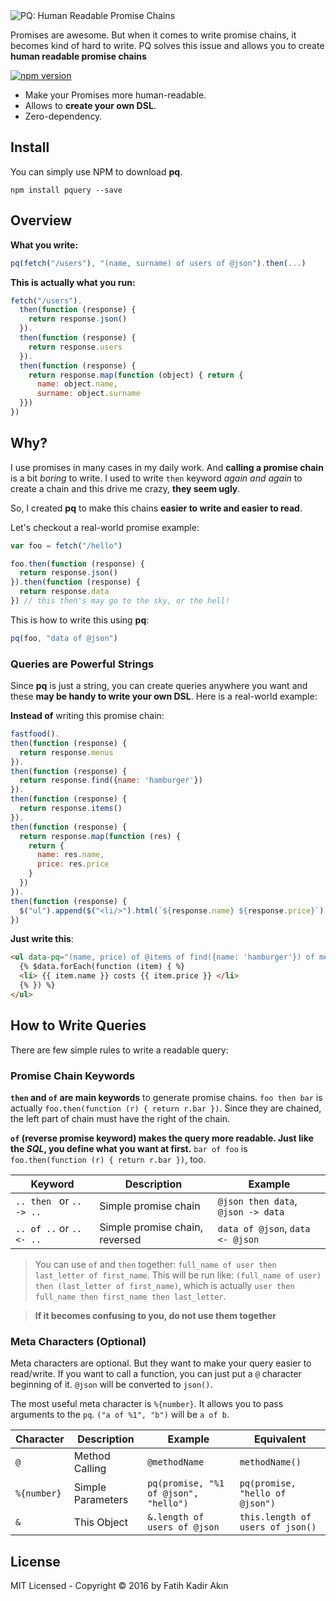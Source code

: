 <img src="https://dl.dropbox.com/s/044jmqzt2ee5bkn/pquery.png" alt="PQ: Human Readable Promise Chains">

Promises are awesome. But when it comes to write promise chains, it becomes kind of hard to write.
PQ solves this issue and allows you to create **human readable promise chains**

[![npm version](https://badge.fury.io/js/pquery.svg)](https://badge.fury.io/js/pquery)

- Make your Promises more human-readable.
- Allows to **create your own DSL**.
- Zero-dependency.

## Install

You can simply use NPM to download **pq**.

```
npm install pquery --save
```

## Overview

**What you write:**
```js
pq(fetch("/users"), "(name, surname) of users of @json").then(...)
```

**This is actually what you run:**
```js
fetch("/users").
  then(function (response) {
    return response.json()
  }).
  then(function (response) {
    return response.users
  }).
  then(function (response) {
    return response.map(function (object) { return {
      name: object.name,
      surname: object.surname
  }})
})
```

## Why?

I use promises in many cases in my daily work. And **calling a promise chain** is a bit *boring* to write. I used to write `then` keyword *again and again* to create a chain and this drive me crazy, **they seem ugly**.

So, I created **pq** to make this chains **easier to write and easier to read**.

Let's checkout a real-world promise example:
```js
var foo = fetch("/hello")

foo.then(function (response) {
  return response.json()
}).then(function (response) {
  return response.data
}) // this then's may go to the sky, or the hell!
```

This is how to write this using **pq**:
```js
pq(foo, "data of @json")
```

### Queries are Powerful Strings

Since **pq** is just a string, you can create queries anywhere you want and these **may be handy to write your own DSL**. Here is a real-world example:

**Instead of** writing this promise chain:
```js
fastfood().
then(function (response) {
  return response.menus
}).
then(function (response) {
  return response.find({name: 'hamburger'})
}).
then(function (response) {
  return response.items()
}).
then(function (response) {
  return response.map(function (res) {
    return {
      name: res.name,
      price: res.price
    }
  })
}).
then(function (response) {
  $("ul").append($("<li/>").html(`${response.name} ${response.price}`))
})
```

**Just write this**:
```html
<ul data-pq="(name, price) of @items of find({name: 'hamburger'}) of menus">
  {% $data.forEach(function (item) { %}
  <li> {{ item.name }} costs {{ item.price }} </li>
  {% }) %}
</ul>
```

## How to Write Queries

There are few simple rules to write a readable query:

### Promise Chain Keywords

**`then` and `of` are main keywords** to generate promise chains. `foo then bar` is actually `foo.then(function (r) { return r.bar })`. Since they are chained, the left part of chain must have the right of the chain.

**`of` (reverse promise keyword) makes the query more readable. Just like the *SQL*, you define what you want at first.** `bar of foo` is `foo.then(function (r) { return r.bar })`, too.

Keyword | Description | Example
--- | --- | ---
`.. then ` or `.. -> ..` | Simple promise chain | `@json then data`, `@json -> data`
`.. of ..` or `.. <- ..` | Simple promise chain, reversed | `data of @json`, `data <- @json`

> You can use `of` and `then` together: `full_name of user then last_letter of first_name`.
> This will be run like: `(full_name of user) then (last_letter of first_name)`,
> which is actually `user then full_name then first_name then last_letter`.

> **If it becomes confusing to you, do not use them together**

### Meta Characters (Optional)

Meta characters are optional. But they want to make your query easier to read/write. If you want to call a function, you can just put a `@` character beginning of it. `@json` will be converted to `json()`.

The most useful meta character is `%{number}`. It allows you to pass arguments to the `pq`. `("a of %1", "b")` will be `a of b`.

Character | Description | Example | Equivalent
--- | --- | --- | ---
`@` | Method Calling | `@methodName` | `methodName()`
`%{number}` | Simple Parameters | `pq(promise, "%1 of @json", "hello")` | `pq(promise, "hello of @json")`
`&` | This Object | `&.length of users of @json` | `this.length of users of json()`

## License

MIT Licensed - Copyright &copy; 2016 by Fatih Kadir Akın
